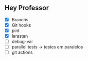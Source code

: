 ## Hey Professor


- [x] Branchs
- [x] Git hooks
- [x] pint
- [x] larastan
- [ ] debug-var
- [ ] parallel tests -> testes em paralelos
- [ ] git actions